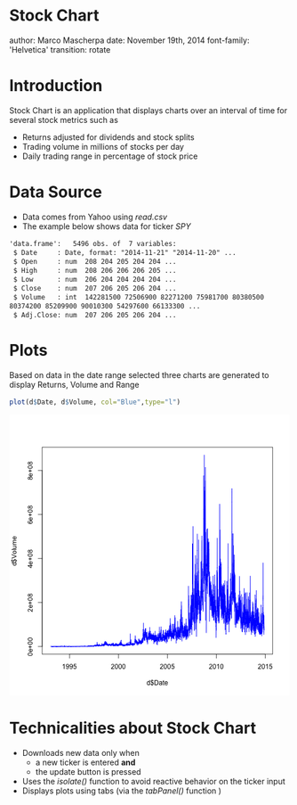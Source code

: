 Stock Chart
========================================================
author: Marco Mascherpa
date: November 19th, 2014
font-family: 'Helvetica'
transition: rotate

Introduction
========================================================

Stock Chart is an application that displays charts over an interval of time for several stock metrics such as

- Returns adjusted for dividends and stock splits
- Trading volume in millions of stocks per day
- Daily trading range in percentage of stock price

Data Source
========================================================

- Data comes from Yahoo using *read.csv*
- The example below shows data for ticker *SPY*


```
'data.frame':	5496 obs. of  7 variables:
 $ Date     : Date, format: "2014-11-21" "2014-11-20" ...
 $ Open     : num  208 204 205 204 204 ...
 $ High     : num  208 206 206 206 205 ...
 $ Low      : num  206 204 204 204 204 ...
 $ Close    : num  207 206 205 206 204 ...
 $ Volume   : int  142281500 72506900 82271200 75981700 80380500 80374200 85209900 90010300 54297600 66133300 ...
 $ Adj.Close: num  207 206 205 206 204 ...
```

Plots
========================================================

Based on data in the date range selected three charts are generated to display Returns, Volume and Range


```r
plot(d$Date, d$Volume, col="Blue",type="l")
```

![plot of chunk unnamed-chunk-2](StockChartSlides-figure/unnamed-chunk-2-1.png) 

Technicalities about Stock Chart
========================================================
- Downloads new data only when
  - a new ticker is entered **and**
  - the update button is pressed
- Uses the *isolate()*  function to avoid reactive behavior on the ticker input
- Displays plots using tabs (via the *tabPanel()* function )



